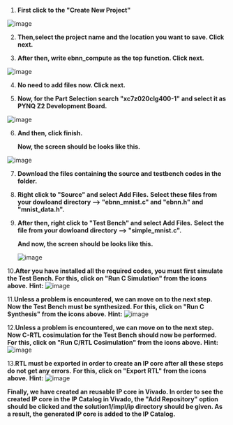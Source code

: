 1. **First click to the "Create New Project"**

![image](https://user-images.githubusercontent.com/77918562/124340536-849bbc00-dbbe-11eb-9a5a-a9d9bf97f187.png)

2. **Then,select the project name and the location you want to save. Click next.**

3. **After then, write ebnn_compute as the top function. Click next.**

![image](https://user-images.githubusercontent.com/77918562/124340626-23281d00-dbbf-11eb-9242-5f5940155c24.png)

4. **No need to add files now. Click next.**

5. **Now, for the Part Selection search "xc7z020clg400-1" and select it as PYNQ Z2 Development Board.**

![image](https://user-images.githubusercontent.com/77918562/124340744-06401980-dbc0-11eb-85cd-dae756463a5d.png)

6. **And then, click finish.**
 
   **Now, the screen should be looks like this.**
 
 ![image](https://user-images.githubusercontent.com/77918562/124340793-68991a00-dbc0-11eb-810b-4d5f09cda9f9.png)
 
7. **Download the files containing the source and testbench codes in the folder.**
 
8. **Right click to "Source" and select Add Files.**
   **Select these files from your dowloand directory --> "ebnn_mnist.c" and "ebnn.h" and "mnist_data.h".**
 
9. **After then, right click to "Test Bench" and select Add Files.**
   **Select the file from your dowloand directory --> "simple_mnist.c".**
 
   **And now, the screen should be looks like this.**
    
    ![image](https://user-images.githubusercontent.com/77918562/124341090-caf31a00-dbc2-11eb-835b-7b0bb146e80a.png)
    
10.**After you have installed all the required codes, you must first simulate the Test Bench. For this, click on "Run C Simulation" from the icons above.** **Hint:**   ![image](https://user-images.githubusercontent.com/77918562/124341119-eb22d900-dbc2-11eb-918d-571dd178bd38.png)
    
11.**Unless a problem is encountered, we can move on to the next step.** **Now the Test Bench must be synthesized. For this, click on "Run C Synthesis" from the icons above.** **Hint:**  ![image](https://user-images.githubusercontent.com/77918562/124341296-0e01bd00-dbc4-11eb-9dd9-afd4bf3bee5b.png)

12.**Unless a problem is encountered, we can move on to the next step.** **Now C-RTL cosimulation for the Test Bench should now be performed. For this, click on "Run C/RTL Cosimulation" from the icons above.** **Hint:** ![image](https://user-images.githubusercontent.com/77918562/124341421-ebbc6f00-dbc4-11eb-8768-b9cacfa268b2.png)

13.**RTL must be exported in order to create an IP core after all these steps do not get any errors.** **For this, click on "Export RTL" from the icons above.** **Hint:** ![image](https://user-images.githubusercontent.com/77918562/124341483-62f20300-dbc5-11eb-9b24-863395dbc6e3.png)

**Finally, we have created an reusable IP core in Vivado. In order to see the created IP core in the IP Catalog in Vivado, the "Add Repository" option should be clicked and the solution1/impl/ip directory should be given. As a result, the generated IP core is added to the IP Catalog.**
